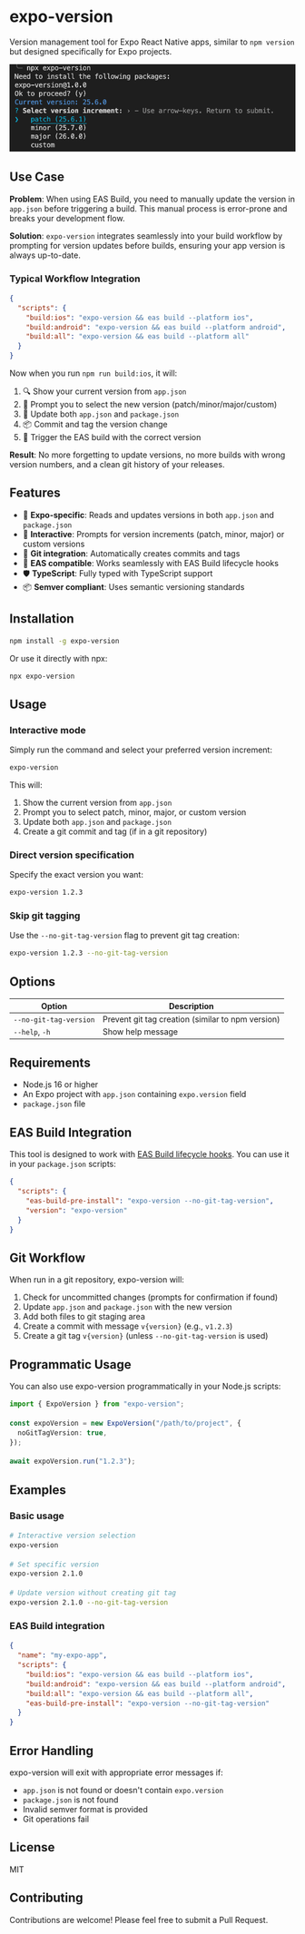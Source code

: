 # expo-version

Version management tool for Expo React Native apps, similar to `npm version` but designed specifically for Expo projects.

![expo-version CLI in action](./assets/preview.png)

## Use Case

**Problem**: When using EAS Build, you need to manually update the version in `app.json` before triggering a build. This manual process is error-prone and breaks your development flow.

**Solution**: `expo-version` integrates seamlessly into your build workflow by prompting for version updates before builds, ensuring your app version is always up-to-date.

### Typical Workflow Integration

```json
{
  "scripts": {
    "build:ios": "expo-version && eas build --platform ios",
    "build:android": "expo-version && eas build --platform android",
    "build:all": "expo-version && eas build --platform all"
  }
}
```

Now when you run `npm run build:ios`, it will:

1. 🔍 Show your current version from `app.json`
2. 🎯 Prompt you to select the new version (patch/minor/major/custom)
3. 📝 Update both `app.json` and `package.json`
4. 📦 Commit and tag the version change
5. 🚀 Trigger the EAS build with the correct version

**Result**: No more forgetting to update versions, no more builds with wrong version numbers, and a clean git history of your releases.

## Features

- 📱 **Expo-specific**: Reads and updates versions in both `app.json` and `package.json`
- 🎯 **Interactive**: Prompts for version increments (patch, minor, major) or custom versions
- 🔧 **Git integration**: Automatically creates commits and tags
- 🚀 **EAS compatible**: Works seamlessly with EAS Build lifecycle hooks
- 🛡️ **TypeScript**: Fully typed with TypeScript support
- 📦 **Semver compliant**: Uses semantic versioning standards

## Installation

```bash
npm install -g expo-version
```

Or use it directly with npx:

```bash
npx expo-version
```

## Usage

### Interactive mode

Simply run the command and select your preferred version increment:

```bash
expo-version
```

This will:

1. Show the current version from `app.json`
2. Prompt you to select patch, minor, major, or custom version
3. Update both `app.json` and `package.json`
4. Create a git commit and tag (if in a git repository)

### Direct version specification

Specify the exact version you want:

```bash
expo-version 1.2.3
```

### Skip git tagging

Use the `--no-git-tag-version` flag to prevent git tag creation:

```bash
expo-version 1.2.3 --no-git-tag-version
```

## Options

| Option                 | Description                                       |
| ---------------------- | ------------------------------------------------- |
| `--no-git-tag-version` | Prevent git tag creation (similar to npm version) |
| `--help`, `-h`         | Show help message                                 |

## Requirements

- Node.js 16 or higher
- An Expo project with `app.json` containing `expo.version` field
- `package.json` file

## EAS Build Integration

This tool is designed to work with [EAS Build lifecycle hooks](https://docs.expo.dev/build-reference/npm-hooks/). You can use it in your `package.json` scripts:

```json
{
  "scripts": {
    "eas-build-pre-install": "expo-version --no-git-tag-version",
    "version": "expo-version"
  }
}
```

## Git Workflow

When run in a git repository, expo-version will:

1. Check for uncommitted changes (prompts for confirmation if found)
2. Update `app.json` and `package.json` with the new version
3. Add both files to git staging area
4. Create a commit with message `v{version}` (e.g., `v1.2.3`)
5. Create a git tag `v{version}` (unless `--no-git-tag-version` is used)

## Programmatic Usage

You can also use expo-version programmatically in your Node.js scripts:

```typescript
import { ExpoVersion } from "expo-version";

const expoVersion = new ExpoVersion("/path/to/project", {
  noGitTagVersion: true,
});

await expoVersion.run("1.2.3");
```

## Examples

### Basic usage

```bash
# Interactive version selection
expo-version

# Set specific version
expo-version 2.1.0

# Update version without creating git tag
expo-version 2.1.0 --no-git-tag-version
```

### EAS Build integration

```json
{
  "name": "my-expo-app",
  "scripts": {
    "build:ios": "expo-version && eas build --platform ios",
    "build:android": "expo-version && eas build --platform android",
    "build:all": "expo-version && eas build --platform all",
    "eas-build-pre-install": "expo-version --no-git-tag-version"
  }
}
```

## Error Handling

expo-version will exit with appropriate error messages if:

- `app.json` is not found or doesn't contain `expo.version`
- `package.json` is not found
- Invalid semver format is provided
- Git operations fail

## License

MIT

## Contributing

Contributions are welcome! Please feel free to submit a Pull Request.
